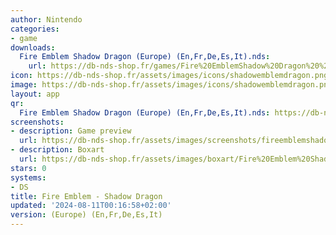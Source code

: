 ```yaml
---
author: Nintendo
categories:
- game
downloads:
  Fire Emblem Shadow Dragon (Europe) (En,Fr,De,Es,It).nds:
    url: https://db-nds-shop.fr/games/Fire%20EmblemShadow%20Dragon%20%28Europe%29%20%28En%2CFr%2CDe%2CEs%2CIt%29.zip
icon: https://db-nds-shop.fr/assets/images/icons/shadowemblemdragon.png
image: https://db-nds-shop.fr/assets/images/icons/shadowemblemdragon.png
layout: app
qr:
  Fire Emblem Shadow Dragon (Europe) (En,Fr,De,Es,It).nds: https://db-nds-shop.fr/qr/fire-emblem-shadow-dragon-europe-enfrdeesit-nds.png
screenshots:
- description: Game preview
  url: https://db-nds-shop.fr/assets/images/screenshots/fireemblemshadowdragon/fireemblemshadowdragon.png
- description: Boxart
  url: https://db-nds-shop.fr/assets/images/boxart/Fire%20Emblem%20Shadow%20Dragon%20(Europe)%20(En%2CFr%2CDe%2CEs%2CIt).nds.png
stars: 0
systems:
- DS
title: Fire Emblem - Shadow Dragon
updated: '2024-08-11T00:16:58+02:00'
version: (Europe) (En,Fr,De,Es,It)
---
```

